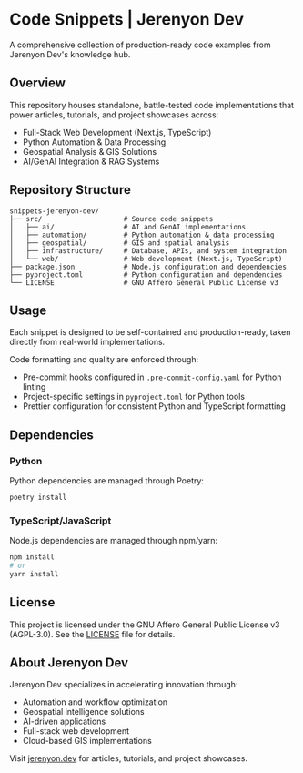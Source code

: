 # Code Snippets | Jerenyon Dev

A comprehensive collection of production-ready code examples from Jerenyon Dev's knowledge hub.

## Overview

This repository houses standalone, battle-tested code implementations that power articles, tutorials, and project showcases across:

- Full-Stack Web Development (Next.js, TypeScript)
- Python Automation & Data Processing
- Geospatial Analysis & GIS Solutions
- AI/GenAI Integration & RAG Systems

## Repository Structure

```
snippets-jerenyon-dev/
├── src/                    # Source code snippets
│   ├── ai/                 # AI and GenAI implementations
│   ├── automation/         # Python automation & data processing
│   ├── geospatial/         # GIS and spatial analysis
│   ├── infrastructure/     # Database, APIs, and system integration
│   └── web/                # Web development (Next.js, TypeScript)
├── package.json            # Node.js configuration and dependencies
├── pyproject.toml          # Python configuration and dependencies
└── LICENSE                 # GNU Affero General Public License v3
```

## Usage

Each snippet is designed to be self-contained and production-ready, taken directly from real-world implementations.

Code formatting and quality are enforced through:
- Pre-commit hooks configured in `.pre-commit-config.yaml` for Python linting
- Project-specific settings in `pyproject.toml` for Python tools
- Prettier configuration for consistent Python and TypeScript formatting

## Dependencies

### Python
Python dependencies are managed through Poetry:
```bash
poetry install
```

### TypeScript/JavaScript
Node.js dependencies are managed through npm/yarn:
```bash
npm install
# or
yarn install
```

## License

This project is licensed under the GNU Affero General Public License v3 (AGPL-3.0). See the [LICENSE](LICENSE) file for details.

## About Jerenyon Dev

Jerenyon Dev specializes in accelerating innovation through:
- Automation and workflow optimization
- Geospatial intelligence solutions
- AI-driven applications
- Full-stack web development
- Cloud-based GIS implementations

Visit [jerenyon.dev](https://www.jerenyon.dev) for articles, tutorials, and project showcases.
